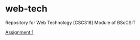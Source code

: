 # web-tech
Repository for Web Technology [CSC318] Module of BScCSIT

[Assignment 1](https://github.com/suyogsatyal/web-tech/tree/main/Assignment_1)
